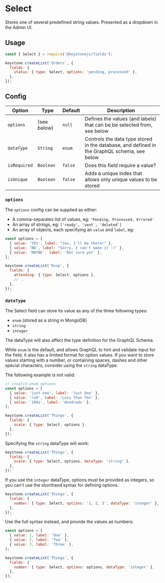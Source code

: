 <!--[meta]
section: api
subSection: field-types
title: Select
[meta]-->

# Select

Stores one of several predefined string values.
Presented as a dropdown in the Admin UI.

## Usage

```js
const { Select } = require('@keystonejs/fields');

keystone.createList('Orders', {
  fields: {
    status: { type: Select, options: 'pending, processed' },
  },
});
```

## Config

| Option       | Type      | Default | Description                                                                                 |
| ------------ | --------- | ------- | ------------------------------------------------------------------------------------------- |
| `options`    | (see below) | `null`  | Defines the values (and labels) that can be be selected from, see below                     |
| `dataType`   | `String`  | `enum`  | Controls the data type stored in the database, and defined in the GraphQL schema, see below |
| `isRequired` | `Boolean` | `false` | Does this field require a value?                                                            |
| `isUnique`   | `Boolean` | `false` | Adds a unique index that allows only unique values to be stored                             |

### `options`

The `options` config can be supplied as either:

- A comma-separates list of values, eg: `'Pending, Processed, Errored'`
- An array of strings, eg: `['ready', 'sent', 'deleted']`
- An array of objects, each specifying an `value` and `label`, eg:

```js
const options = [
  { value: 'YES', label: "Yes, I'll be there!" },
  { value: 'NO', label: "Sorry, I can't make it :(" },
  { value: 'MAYBE', label: 'Not sure yet' },
];

keystone.createList('Rsvp', {
  fields: {
    attending: { type: Select, options },
    // ..
  },
});
```

### `dataType`

The Select field can store its value as any of the three following types:

- `enum` (stored as a string in MongoDB)
- `string`
- `integer`

The dataType will also affect the type definition for the GraphQL Schema.

While `enum` is the default, and allows GraphQL to hint and validate input for the field, it also has a limited format for option values. If you want to store values starting with a number, or containing spaces, dashes and other special characters, consider using the `string` dataType.

The following example is not valid:

```js
// invalid enum options
const options = [
  { value: 'just one', label: 'Just One' },
  { value: '<10', label: 'Less than Ten' },
  { value: '100s', label: 'Hundreds' },
];

keystone.createList('Things', {
  fields: {
    scale: { type: Select, options },
  },
});
```

Specifying the `string` dataType will work:

```js
keystone.createList('Things', {
  fields: {
    scale: { type: Select, options, dataType: 'string' },
  },
});
```

If you use the `integer` dataType, options must be provided as integers, so you can't use the shorthand syntax for defining options.

```js
keystone.createList('Things', {
  fields: {
    number: { type: Select, options: '1, 2, 3', dataType: 'integer' },
  },
});
```

Use the full syntax instead, and provide the values as numbers:

```js
const options = [
  { value: 1, label: 'One' },
  { value: 2, label: 'Two' },
  { value: 3, label: 'Three' },
];

keystone.createList('Things', {
  fields: {
    number: { type: Select, options: options, dataType: 'integer' },
  },
});
```
